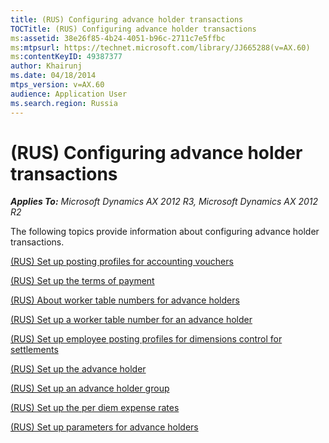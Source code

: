 ```yaml
---
title: (RUS) Configuring advance holder transactions
TOCTitle: (RUS) Configuring advance holder transactions
ms:assetid: 38e26f85-4b24-4051-b96c-2711c7e5ffbc
ms:mtpsurl: https://technet.microsoft.com/library/JJ665288(v=AX.60)
ms:contentKeyID: 49387377
author: Khairunj
ms.date: 04/18/2014
mtps_version: v=AX.60
audience: Application User
ms.search.region: Russia
---
```


# (RUS) Configuring advance holder transactions 


_**Applies To:** Microsoft Dynamics AX 2012 R3, Microsoft Dynamics AX 2012 R2_

The following topics provide information about configuring advance holder transactions.

[(RUS) Set up posting profiles for accounting vouchers](rus-set-up-posting-profiles-for-accounting-vouchers.md)

[(RUS) Set up the terms of payment](rus-set-up-the-terms-of-payment.md)

[(RUS) About worker table numbers for advance holders](rus-about-worker-table-numbers-for-advance-holders.md)

[(RUS) Set up a worker table number for an advance holder](rus-set-up-a-worker-table-number-for-an-advance-holder.md)

[(RUS) Set up employee posting profiles for dimensions control for settlements](rus-set-up-employee-posting-profiles-for-dimensions-control-for-settlements.md)

[(RUS) Set up the advance holder](rus-set-up-the-advance-holder.md)

[(RUS) Set up an advance holder group](rus-set-up-an-advance-holder-group.md)

[(RUS) Set up the per diem expense rates](rus-set-up-the-per-diem-expense-rates.md)

[(RUS) Set up parameters for advance holders](rus-set-up-parameters-for-advance-holders.md)

  


